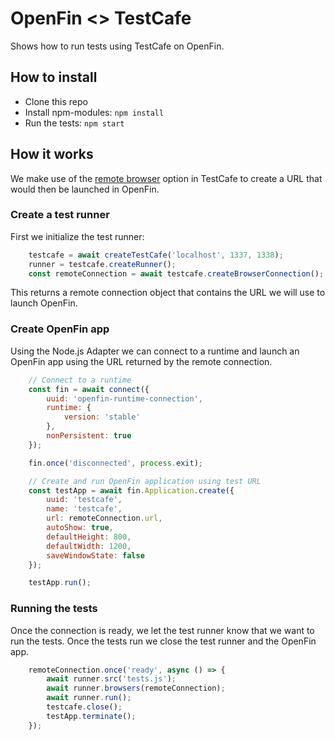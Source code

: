 # OpenFin <> TestCafe

Shows how to run tests using TestCafe on OpenFin.

## How to install
- Clone this repo
- Install npm-modules: `npm install`
- Run the tests: `npm start`

## How it works
We make use of the [remote browser](https://devexpress.github.io/testcafe/documentation/using-testcafe/command-line-interface.html#remote-browsers) option in TestCafe to create a URL that would then be launched in OpenFin.

### Create a test runner

First we initialize the test runner:

```javascript
    testcafe = await createTestCafe('localhost', 1337, 1338);
    runner = testcafe.createRunner();
    const remoteConnection = await testcafe.createBrowserConnection();
```
This returns a remote connection object that contains the URL we will use to launch OpenFin.

### Create OpenFin app

Using the Node.js Adapter we can connect to a runtime and launch an OpenFin app using the URL returned by the remote connection.

```javascript
    // Connect to a runtime
    const fin = await connect({
        uuid: 'openfin-runtime-connection',
        runtime: {
            version: 'stable'
        },
        nonPersistent: true
    });

    fin.once('disconnected', process.exit);

    // Create and run OpenFin application using test URL
    const testApp = await fin.Application.create({
        uuid: 'testcafe',
        name: 'testcafe',
        url: remoteConnection.url,
        autoShow: true,
        defaultHeight: 800,
        defaultWidth: 1200,
        saveWindowState: false
    });

    testApp.run();
```

### Running the tests
Once the connection is ready, we let the test runner know that we want to run the tests. Once the tests run we close the test runner and the OpenFin app.

```javascript
    remoteConnection.once('ready', async () => {
        await runner.src('tests.js');
        await runner.browsers(remoteConnection);
        await runner.run();
        testcafe.close();
        testApp.terminate();
    });
```